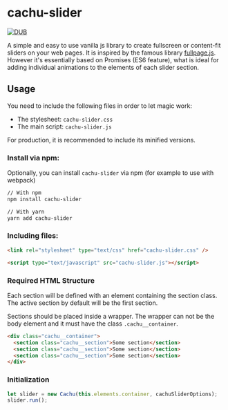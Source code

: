 # cachu-slider

[![DUB](https://img.shields.io/dub/l/vibe-d.svg?style=for-the-badge)](http://opensource.org/licenses/MIT)

A simple and easy to use vanilla js library to create fullscreen or content-fit sliders on your web pages. It is inspired by the famous library [fullpage.js](https://github.com/alvarotrigo/fullpage.js/).
However it's essentially based on Promises (ES6 feature), what is ideal for adding individual animations to the elements of each slider section.

## Usage
You need to include the following files in order to let magic work:
- The stylesheet: ```cachu-slider.css```
- The main script: ```cachu-slider.js```

For production, it is recommended to include its minified versions.

### Install via npm:
Optionally, you can install ```cachu-slider``` via npm (for example to use with webpack)
```bash
// With npm
npm install cachu-slider

// With yarn
yarn add cachu-slider
```

### Including files:
```html
<link rel="stylesheet" type="text/css" href="cachu-slider.css" />

<script type="text/javascript" src="cachu-slider.js"></script>
```

### Required HTML Structure
Each section will be defined with an element containing the section class. The active section by default will be the first section.

Sections should be placed inside a wrapper. The wrapper can not be the body element and it must have the class ```.cachu__container```.
```html
<div class="cachu__container">
  <section class="cachu__section">Some section</section>
  <section class="cachu__section">Some section</section>
  <section class="cachu__section">Some section</section>
</div>
```

### Initialization
```javascript
let slider = new Cachu(this.elements.container, cachuSliderOptions);
slider.run();
```
